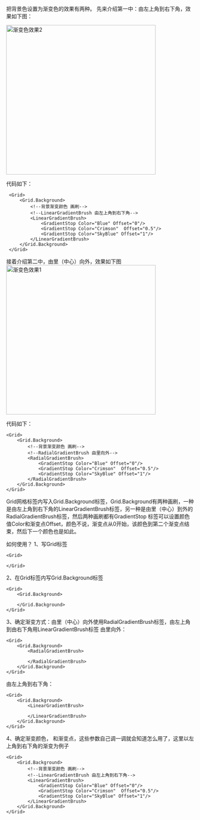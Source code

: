 把背景色设置为渐变色的效果有两种。
先来介绍第一中：由左上角到右下角，效果如下图：

<img src="https://github.com/whitemousetl/whitemousetl.github.io/assets/67313669/b96cc027-2647-4dd4-97c1-0f8a936f40a8" alt="渐变色效果2" width="400">


代码如下：
```
 <Grid>
     <Grid.Background>
         <!--背景渐变颜色 画刷-->
         <!--LinearGradientBrush 由左上角到右下角-->
         <LinearGradientBrush>
             <GradientStop Color="Blue" Offset="0"/>
             <GradientStop Color="Crimson"  Offset="0.5"/>
             <GradientStop Color="SkyBlue" Offset="1"/>
         </LinearGradientBrush>
     </Grid.Background>
 </Grid>
```

接着介绍第二中，由里（中心）向外，效果如下图
<img src="https://github.com/whitemousetl/whitemousetl.github.io/assets/67313669/00b69315-f3d3-408a-a1b5-ff4dcce0a262" alt="渐变色效果1" width="400">


代码如下：
```
<Grid>
    <Grid.Background>
        <!--背景渐变颜色 画刷-->
        <!--RadialGradientBrush 由里向外-->
        <RadialGradientBrush>
            <GradientStop Color="Blue" Offset="0"/>
            <GradientStop Color="Crimson"  Offset="0.5"/>
            <GradientStop Color="SkyBlue" Offset="1"/>
        </RadialGradientBrush>
    </Grid.Background>
</Grid>
```
Grid网格标签内写入Grid.Background标签，Grid.Background有两种画刷，一种是由左上角到右下角的LinearGradientBrush标签，另一种是由里（中心）到外的RadialGradientBrush标签，然后两种画刷都有GradientStop 标签可以设置颜色值Color和渐变点Offset，颜色不说，渐变点从0开始，该颜色到第二个渐变点结束，然后下一个颜色也是如此。

如何使用？
1、写Grid标签
```
<Grid>

</Grid>
```
2、在Grid标签内写Grid.Background标签
```
<Grid>
    <Grid.Background>
        
    </Grid.Background>
</Grid>
```
3、确定渐变方式：由里（中心）向外使用RadialGradientBrush标签，由左上角到由右下角用LinearGradientBrush标签
由里向外：
```
<Grid>
    <Grid.Background>
        <RadialGradientBrush>
            
        </RadialGradientBrush>
    </Grid.Background>
</Grid>
```
由左上角到右下角：
```
<Grid>
    <Grid.Background>
        <LinearGradientBrush>
            
        </LinearGradientBrush>
    </Grid.Background>
</Grid>
```
4、确定渐变颜色， 和渐变点，这些参数自己调一调就会知道怎么用了，这里以左上角到右下角的渐变为例子
```
<Grid>
    <Grid.Background>
        <!--背景渐变颜色 画刷-->
        <!--LinearGradientBrush 由左上角到右下角-->
        <LinearGradientBrush>
            <GradientStop Color="Blue" Offset="0"/>
            <GradientStop Color="Crimson"  Offset="0.5"/>
            <GradientStop Color="SkyBlue" Offset="1"/>
        </LinearGradientBrush>
    </Grid.Background>
</Grid>
```